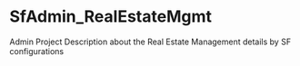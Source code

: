 # SfAdmin_RealEstateMgmt
Admin Project Description about the Real Estate Management details by SF configurations
